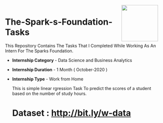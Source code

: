 <img align = right height = 120 width = 120 src = https://www.thesparksfoundationsingapore.org/images/logo_small.png>

# The-Spark-s-Foundation-Tasks

 This Repository Contains The Tasks That I Completed While Working As An Intern For The Sparks Foundation.


- **Internship Category** - Data Science and Business Analytics
- **Internship Duration** - 1 Month ( October-2020 )
- **Internship Type** - Work from Home

  This is simple linear rgression Task To predict the scores of a student based on the number of study hours.
 
  # Dataset : http://bit.ly/w-data
